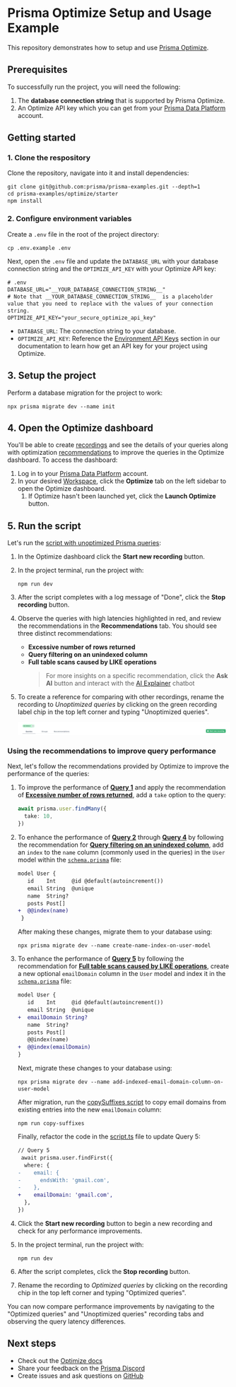 # Prisma Optimize Setup and Usage Example

This repository demonstrates how to setup and use [Prisma Optimize](https://pris.ly/optimize).

## Prerequisites

To successfully run the project, you will need the following:

1. The **database connection string** that is supported by Prisma Optimize.
2. An Optimize API key which you can get from your [Prisma Data Platform](https://pris.ly/pdp) account.

## Getting started

### 1. Clone the respository

Clone the repository, navigate into it and install dependencies:

```terminal
git clone git@github.com:prisma/prisma-examples.git --depth=1
cd prisma-examples/optimize/starter
npm install
```

### 2. Configure environment variables

Create a `.env` file in the root of the project directory:

```terminal
cp .env.example .env
```

Next, open the `.env` file and update the `DATABASE_URL` with your database connection string and the `OPTIMIZE_API_KEY` with your Optimize API key:

```env
# .env
DATABASE_URL="__YOUR_DATABASE_CONNECTION_STRING__"
# Note that __YOUR_DATABASE_CONNECTION_STRING__  is a placeholder value that you need to replace with the values of your connection string.
OPTIMIZE_API_KEY="your_secure_optimize_api_key"
```

- `DATABASE_URL`: The connection string to your database.
- `OPTIMIZE_API_KEY`: Reference the [Environment API Keys](https://www.prisma.io/docs/platform/about#environment) section in our documentation to learn how get an API key for your project using Optimize.

## 3. Setup the project

Perform a database migration for the project to work:

```terminal
npx prisma migrate dev --name init
```

## 4. Open the Optimize dashboard

You'll be able to create [recordings](https://pris.ly/optimize-recordings) and see the details of your queries along with optimization [recommendations](https://pris.ly/optimize-recommendations) to improve the queries in the Optimize dashboard. To access the dashboard:

1. Log in to your [Prisma Data Platform](https://pris.ly/pdp) account.
2. In your desired [Workspace](https://www.prisma.io/docs/platform/about#workspace), click the **Optimize** tab on the left sidebar to open the Optimize dashboard.
   1. If Optimize hasn't been launched yet, click the **Launch Optimize** button.

## 5. Run the script

Let's run the [script with unoptimized Prisma queries](./script.ts):

1. In the Optimize dashboard click the **Start new recording** button.
2. In the project terminal, run the project with:

   ```terminal
   npm run dev
   ```

3. After the script completes with a log message of "Done", click the **Stop recording** button.
4. Observe the queries with high latencies highlighted in red, and review the recommendations in the **Recommendations** tab. You should see three distinct recommendations:
   - **Excessive number of rows returned**
   - **Query filtering on an unindexed column**
   - **Full table scans caused by LIKE operations**
     > For more insights on a specific recommendation, click the **Ask AI** button and interact with the [AI Explainer](https://pris.ly/optimize-ai-chatbot) chatbot
5. To create a reference for comparing with other recordings, rename the recording to _Unoptimized queries_ by clicking on the green recording label chip in the top left corner and typing "Unoptimized queries".

   ![Rename recording](./images/edit-recording-name-chip.png)

### Using the recommendations to improve query performance

Next, let's follow the recommendations provided by Optimize to improve the performance of the queries:

1. To improve the performance of [**Query 1**](./script.ts) and apply the recommendation of [**Excessive number of rows returned**](https://pris.ly/optimize/r/execessive-rows), add a `take` option to the query:

   ```typescript
   await prisma.user.findMany({
     take: 10,
   })
   ```

2. To enhance the performance of [**Query 2**](./script.ts) through [**Query 4**](./script.ts) by following the recommendation for [**Query filtering on an unindexed column**](https://pris.ly/optimize/r/unindexed-column), add an `index` to the `name` column (commonly used in the queries) in the `User` model within the [`schema.prisma`](./prisma/schema.prisma) file:

   ```diff
   model User {
      id    Int     @id @default(autoincrement())
      email String  @unique
      name  String?
      posts Post[]
   +  @@index(name)
    }
   ```

   After making these changes, migrate them to your database using:

   ```terminal
   npx prisma migrate dev --name create-name-index-on-user-model
   ```

3. To enhance the performance of [**Query 5**](./script.ts) by following the recommendation for [**Full table scans caused by LIKE operations**](https://pris.ly/optimize/r/full-table-scan), create a new optional `emailDomain` column in the `User` model and index it in the [`schema.prisma`](./prisma/schema.prisma) file:

   ```diff
   model User {
      id    Int     @id @default(autoincrement())
      email String  @unique
   +  emailDomain String?
      name  String?
      posts Post[]
      @@index(name)
   +  @@index(emailDomain)
   }
   ```

   Next, migrate these changes to your database using:

   ```terminal
   npx prisma migrate dev --name add-indexed-email-domain-column-on-user-model
   ```

   After migration, run the [copySuffixes script](./copySuffixes.ts) to copy email domains from existing entries into the new `emailDomain` column:

   ```terminal
   npm run copy-suffixes
   ```

   Finally, refactor the code in the [script.ts](./script.ts) file to update Query 5:

   ```diff
   // Query 5
    await prisma.user.findFirst({
     where: {
   -    email: {
   -      endsWith: 'gmail.com',
   -    },
   +    emailDomain: 'gmail.com',
     },
   })
   ```

4. Click the **Start new recording** button to begin a new recording and check for any performance improvements.
5. In the project terminal, run the project with:
   ```terminal
   npm run dev
   ```
6. After the script completes, click the **Stop recording** button.
7. Rename the recording to _Optimized queries_ by clicking on the recording chip in the top left corner and typing "Optimized queries".

You can now compare performance improvements by navigating to the "Optimized queries" and "Unoptimized queries" recording tabs and observing the query latency differences.

## Next steps

- Check out the [Optimize docs](https://pris.ly/d/optimize)
- Share your feedback on the [Prisma Discord](https://pris.ly/discord/)
- Create issues and ask questions on [GitHub](https://github.com/prisma/prisma/)
